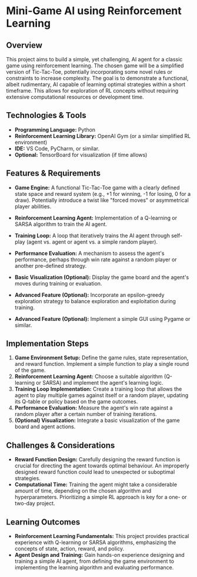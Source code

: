 # Mini-Game AI using Reinforcement Learning

## Overview

This project aims to build a simple, yet challenging, AI agent for a classic game using reinforcement learning.  The chosen game will be a simplified version of Tic-Tac-Toe, potentially incorporating some novel rules or constraints to increase complexity.  The goal is to demonstrate a functional, albeit rudimentary, AI capable of learning optimal strategies within a short timeframe.  This allows for exploration of RL concepts without requiring extensive computational resources or development time.

## Technologies & Tools

* **Programming Language:** Python
* **Reinforcement Learning Library:**  OpenAI Gym (or a similar simplified RL environment)
* **IDE:**  VS Code, PyCharm, or similar.
* **Optional:**  TensorBoard for visualization (if time allows)


## Features & Requirements

- **Game Engine:** A functional Tic-Tac-Toe game with a clearly defined state space and reward system (e.g., +1 for winning, -1 for losing, 0 for a draw).  Potentially introduce a twist like "forced moves" or asymmetrical player abilities.
- **Reinforcement Learning Agent:**  Implementation of a Q-learning or SARSA algorithm to train the AI agent.
- **Training Loop:**  A loop that iteratively trains the AI agent through self-play (agent vs. agent or agent vs. a simple random player).
- **Performance Evaluation:**  A mechanism to assess the agent's performance, perhaps through win rate against a random player or another pre-defined strategy.
- **Basic Visualization (Optional):**  Display the game board and the agent's moves during training or evaluation.

- **Advanced Feature (Optional):**  Incorporate an epsilon-greedy exploration strategy to balance exploration and exploitation during training.
- **Advanced Feature (Optional):**  Implement a simple GUI using Pygame or similar.


## Implementation Steps

1. **Game Environment Setup:** Define the game rules, state representation, and reward function. Implement a simple function to play a single round of the game.
2. **Reinforcement Learning Agent:** Choose a suitable algorithm (Q-learning or SARSA) and implement the agent's learning logic.
3. **Training Loop Implementation:** Create a training loop that allows the agent to play multiple games against itself or a random player, updating its Q-table or policy based on the game outcomes.
4. **Performance Evaluation:**  Measure the agent's win rate against a random player after a certain number of training iterations.
5. **(Optional) Visualization:** Integrate a basic visualization of the game board and agent actions.


## Challenges & Considerations

- **Reward Function Design:**  Carefully designing the reward function is crucial for directing the agent towards optimal behaviour.  An improperly designed reward function could lead to unexpected or suboptimal strategies.
- **Computational Time:**  Training the agent might take a considerable amount of time, depending on the chosen algorithm and hyperparameters.  Prioritizing a simple RL approach is key for a one- or two-day project.


## Learning Outcomes

- **Reinforcement Learning Fundamentals:**  This project provides practical experience with Q-learning or SARSA algorithms, emphasizing the concepts of state, action, reward, and policy.
- **Agent Design and Training:**  Gain hands-on experience designing and training a simple AI agent, from defining the game environment to implementing the learning algorithm and evaluating performance.

